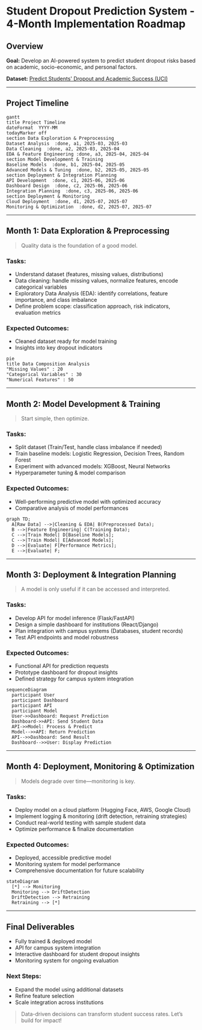 # Student Dropout Prediction System - 4-Month Implementation Roadmap

## Overview
**Goal:** Develop an AI-powered system to predict student dropout risks based on academic, socio-economic, and personal factors.

**Dataset:** [Predict Students' Dropout and Academic Success (UCI)](https://archive.ics.uci.edu/dataset/697/predict+students+dropout+and+academic+success)

---

## Project Timeline

```mermaid
gantt
title Project Timeline
dateFormat  YYYY-MM
todayMarker off
section Data Exploration & Preprocessing
Dataset Analysis  :done, a1, 2025-03, 2025-03
Data Cleaning  :done, a2, 2025-03, 2025-04
EDA & Feature Engineering :done, a3, 2025-04, 2025-04
section Model Development & Training
Baseline Models  :done, b1, 2025-04, 2025-05
Advanced Models & Tuning  :done, b2, 2025-05, 2025-05
section Deployment & Integration Planning
API Development  :done, c1, 2025-06, 2025-06
Dashboard Design  :done, c2, 2025-06, 2025-06
Integration Planning  :done, c3, 2025-06, 2025-06
section Deployment & Monitoring
Cloud Deployment  :done, d1, 2025-07, 2025-07
Monitoring & Optimization  :done, d2, 2025-07, 2025-07
```

---

## Month 1: Data Exploration & Preprocessing
> Quality data is the foundation of a good model.

### Tasks:
- Understand dataset (features, missing values, distributions)
- Data cleaning: handle missing values, normalize features, encode categorical variables
- Exploratory Data Analysis (EDA): identify correlations, feature importance, and class imbalance
- Define problem scope: classification approach, risk indicators, evaluation metrics

### Expected Outcomes:
- Cleaned dataset ready for model training
- Insights into key dropout indicators

```mermaid
pie
title Data Composition Analysis
"Missing Values" : 20
"Categorical Variables" : 30
"Numerical Features" : 50
```

---

## Month 2: Model Development & Training
> Start simple, then optimize.

### Tasks:
- Split dataset (Train/Test, handle class imbalance if needed)
- Train baseline models: Logistic Regression, Decision Trees, Random Forest
- Experiment with advanced models: XGBoost, Neural Networks
- Hyperparameter tuning & model comparison

### Expected Outcomes:
- Well-performing predictive model with optimized accuracy
- Comparative analysis of model performances

```mermaid
graph TD;
  A[Raw Data] -->|Cleaning & EDA| B(Preprocessed Data);
  B -->|Feature Engineering| C(Training Data);
  C -->|Train Model| D[Baseline Models];
  C -->|Train Model| E[Advanced Models];
  D -->|Evaluate| F[Performance Metrics];
  E -->|Evaluate| F;
```

---

## Month 3: Deployment & Integration Planning
> A model is only useful if it can be accessed and interpreted.

### Tasks:
- Develop API for model inference (Flask/FastAPI)
- Design a simple dashboard for institutions (React/Django)
- Plan integration with campus systems (Databases, student records)
- Test API endpoints and model robustness

### Expected Outcomes:
- Functional API for prediction requests
- Prototype dashboard for dropout insights
- Defined strategy for campus system integration

```mermaid
sequenceDiagram
  participant User
  participant Dashboard
  participant API
  participant Model
  User->>Dashboard: Request Prediction
  Dashboard->>API: Send Student Data
  API->>Model: Process & Predict
  Model-->>API: Return Prediction
  API-->>Dashboard: Send Result
  Dashboard-->>User: Display Prediction
```

---

## Month 4: Deployment, Monitoring & Optimization
> Models degrade over time—monitoring is key.

### Tasks:
- Deploy model on a cloud platform (Hugging Face, AWS, Google Cloud)
- Implement logging & monitoring (drift detection, retraining strategies)
- Conduct real-world testing with sample student data
- Optimize performance & finalize documentation

### Expected Outcomes:
- Deployed, accessible predictive model
- Monitoring system for model performance
- Comprehensive documentation for future scalability

```mermaid
stateDiagram
  [*] --> Monitoring
  Monitoring --> DriftDetection
  DriftDetection --> Retraining
  Retraining --> [*]
```

---

## Final Deliverables
- Fully trained & deployed model
- API for campus system integration
- Interactive dashboard for student dropout insights
- Monitoring system for ongoing evaluation

### Next Steps:
- Expand the model using additional datasets
- Refine feature selection
- Scale integration across institutions

> Data-driven decisions can transform student success rates. Let’s build for impact!
